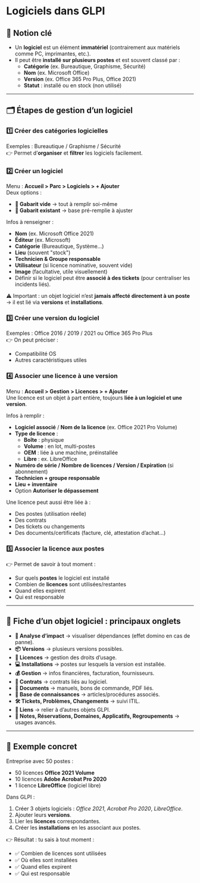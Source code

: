 # Logiciels dans GLPI

## 🧠 Notion clé
- Un **logiciel** est un élément **immatériel** (contrairement aux matériels comme PC, imprimantes, etc.).  
- Il peut être **installé sur plusieurs postes** et est souvent classé par :  
  - **Catégorie** (ex. Bureautique, Graphisme, Sécurité)  
  - **Nom** (ex. Microsoft Office)  
  - **Version** (ex. Office 365 Pro Plus, Office 2021)  
  - **Statut** : installé ou en stock (non utilisé)

---

## 🗂️ Étapes de gestion d’un logiciel

### 1️⃣ Créer des catégories logicielles
Exemples : Bureautique / Graphisme / Sécurité  
👉 Permet d’**organiser** et **filtrer** les logiciels facilement.

### 2️⃣ Créer un logiciel
Menu : **Accueil > Parc > Logiciels > + Ajouter**  
Deux options :  
- **📄 Gabarit vide** → tout à remplir soi-même  
- **📑 Gabarit existant** → base pré-remplie à ajuster  

Infos à renseigner :  
- **Nom** (ex. Microsoft Office 2021)  
- **Éditeur** (ex. Microsoft)  
- **Catégorie** (Bureautique, Système…)  
- **Lieu** (souvent "stock")  
- **Technicien & Groupe responsable**  
- **Utilisateur** (si licence nominative, souvent vide)  
- **Image** (facultative, utile visuellement)  
- Définir si le logiciel peut être **associé à des tickets** (pour centraliser les incidents liés).  

⚠️ Important : un objet logiciel n’est **jamais affecté directement à un poste** → il est lié via **versions** et **installations**.

### 3️⃣ Créer une version du logiciel
Exemples : Office 2016 / 2019 / 2021 ou Office 365 Pro Plus  
👉 On peut préciser :  
- Compatibilité OS  
- Autres caractéristiques utiles  

### 4️⃣ Associer une licence à une version
Menu : **Accueil > Gestion > Licences > + Ajouter**  
Une licence est un objet à part entière, toujours **liée à un logiciel et une version**.  

Infos à remplir :  
- **Logiciel associé** / **Nom de la licence** (ex. Office 2021 Pro Volume)  
- **Type de licence** :  
  - **Boîte** : physique  
  - **Volume** : en lot, multi-postes  
  - **OEM** : liée à une machine, préinstallée  
  - **Libre** : ex. LibreOffice  
- **Numéro de série / Nombre de licences / Version / Expiration** (si abonnement)  
- **Technicien + groupe responsable**  
- **Lieu + inventaire**  
- Option **Autoriser le dépassement**  

Une licence peut aussi être liée à :  
- Des postes (utilisation réelle)  
- Des contrats  
- Des tickets ou changements  
- Des documents/certificats (facture, clé, attestation d’achat…)

### 5️⃣ Associer la licence aux postes
👉 Permet de savoir à tout moment :  
- Sur quels **postes** le logiciel est installé  
- Combien de **licences** sont utilisées/restantes  
- Quand elles expirent  
- Qui est responsable  

---

## 🔎 Fiche d’un objet logiciel : principaux onglets
- **🧠 Analyse d’impact** → visualiser dépendances (effet domino en cas de panne).  
- **📦 Versions** → plusieurs versions possibles.  
- **📜 Licences** → gestion des droits d’usage.  
- **💻 Installations** → postes sur lesquels la version est installée.  
- **💰 Gestion** → infos financières, facturation, fournisseurs.  
- **📃 Contrats** → contrats liés au logiciel.  
- **📁 Documents** → manuels, bons de commande, PDF liés.  
- **🧠 Base de connaissances** → articles/procédures associés.  
- **🛠️ Tickets, Problèmes, Changements** → suivi ITIL.  
- **🔗 Liens** → relier à d’autres objets GLPI.  
- **📝 Notes, Réservations, Domaines, Applicatifs, Regroupements** → usages avancés.

---

## 🎯 Exemple concret
Entreprise avec 50 postes :  
- 50 licences **Office 2021 Volume**  
- 10 licences **Adobe Acrobat Pro 2020**  
- 1 licence **LibreOffice** (logiciel libre)  

Dans GLPI :  
1. Créer 3 objets logiciels : *Office 2021*, *Acrobat Pro 2020*, *LibreOffice*.  
2. Ajouter leurs **versions**.  
3. Lier les **licences** correspondantes.  
4. Créer les **installations** en les associant aux postes.  

👉 Résultat : tu sais à tout moment :  
- ✅ Combien de licences sont utilisées  
- ✅ Où elles sont installées  
- ✅ Quand elles expirent  
- ✅ Qui est responsable
